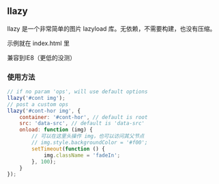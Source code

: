 ## llazy

llazy 是一个非常简单的图片 lazyload 库。无依赖，不需要构建，也没有压缩。

示例就在 index.html 里

兼容到IE8（更低的没测）



### 使用方法

```javascript
// if no param 'ops', will use default options
llazy('#cont img');
// post a custom ops
llazy('#cont-hor img', {
	container: '#cont-hor', // default is root
	src: 'data-src', // default is 'data-src'
    onload: function (img) {
        // 可以在这里头操作 img，也可以访问其父节点
        // img.style.backgroundColor = '#f00';
        setTimeout(function () {
            img.className = 'fadeIn';
        }, 100);
    }
});
```

